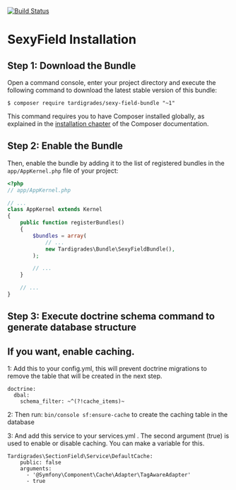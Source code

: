 [![Build Status](https://travis-ci.org/dionsnoeijen/sexy-field-bundle.svg?branch=master)](https://travis-ci.org/dionsnoeijen/sexy-field-bundle)

# SexyField Installation

Step 1: Download the Bundle
---------------------------

Open a command console, enter your project directory and execute the
following command to download the latest stable version of this bundle:

```console
$ composer require tardigrades/sexy-field-bundle "~1"
```

This command requires you to have Composer installed globally, as explained
in the [installation chapter](https://getcomposer.org/doc/00-intro.md)
of the Composer documentation.

Step 2: Enable the Bundle
-------------------------

Then, enable the bundle by adding it to the list of registered bundles
in the `app/AppKernel.php` file of your project:

```php
<?php
// app/AppKernel.php

// ...
class AppKernel extends Kernel
{
    public function registerBundles()
    {
        $bundles = array(
            // ...
            new Tardigrades\Bundle\SexyFieldBundle(),
        );

        // ...
    }

    // ...
}
```

Step 3: Execute doctrine schema command to generate database structure
----------------------------------------------------------------------

If you want, enable caching.
----------------------------

1: Add this to your config.yml, this will prevent doctrine migrations to remove the table that will be created in the next step.

    doctrine:
      dbal:
        schema_filter: ~^(?!cache_items)~

2: Then run: `bin/console sf:ensure-cache` to create the caching table in the database

3: And add this service to your services.yml . The second argument (true) is used to enable or disable caching. You can make a variable for this.

    Tardigrades\SectionField\Service\DefaultCache:
        public: false
        arguments:
          - '@Symfony\Component\Cache\Adapter\TagAwareAdapter'
          - true
